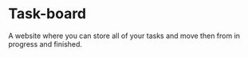 # Task-board
A website where you can store all of your tasks and move then from in progress and finished.
